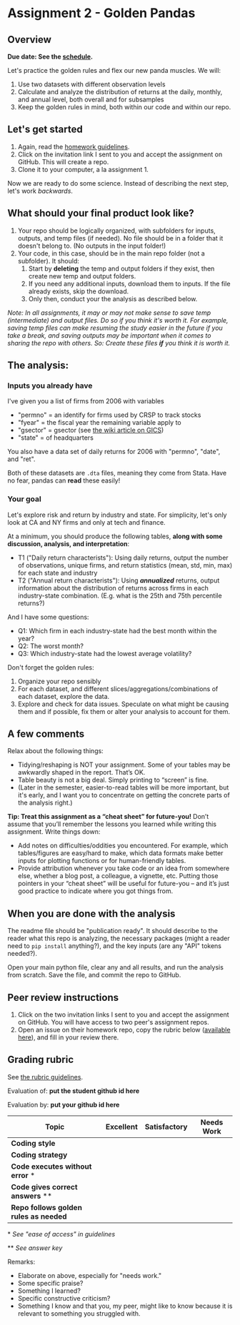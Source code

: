 # Assignment 2 - Golden Pandas

## Overview

**Due date: See the [schedule](https://ledatascifi.github.io/#schedule).**

Let's practice the golden rules and flex our new panda muscles. We will:

1. Use two datasets with different observation  levels
2. Calculate and analyze the distribution of returns at the daily, monthly, and annual level, both overall and for subsamples
3. Keep the golden rules in mind, both within our code and within our repo.

## Let's get started

1. Again, read the [homework guidelines](guidelines-asgn.html).
2. Click on the invitation link I sent to you and accept the assignment on GitHub. This will create a repo.
3. Clone it to your computer, a la assignment 1. 

Now we are ready to do some science. Instead of describing the next step, let's work _backwards_.

## What should your final product look like?

1. Your repo should be logically organized, with subfolders for inputs, outputs, and temp files (if needed). No file should be in a folder that it doesn't belong to. (No outputs in the input folder!)
2. Your code, in this case, should be in the main repo folder (not a subfolder). It should:
	1. Start by **deleting** the temp and output folders if they exist, then create new temp and output folders. 
	2. If you need any additional inputs, download them to inputs. If the file already exists, skip the download.
	3. Only then, conduct your the analysis as described below.
	
_Note: In all assignments, it may or may not make sense to save temp (intermediate) and output files. Do so if you think it's worth it. For example, saving temp files can make resuming the study easier in the future if you take a break, and saving outputs may be important when it comes to sharing the repo with others. So: Create these files **if** you think it is worth it._
	
## The analysis:

### Inputs you already have 

I've given you a list of firms from 2006 with variables
- "permno" = an identify for firms used by CRSP to track stocks 
- "fyear" = the fiscal year the remaining variable apply to 
- "gsector" = gsector (see [the wiki article on GICS](https://en.wikipedia.org/wiki/Global_Industry_Classification_Standard))
- "state" = of headquarters

You also have a data set of daily returns for 2006 with "permno", "date", and "ret".

Both of these datasets are `.dta` files, meaning they come from Stata. Have no fear, pandas can **read** these easily!

### Your goal

Let's explore risk and return by industry and state. For simplicity, let's only look at CA and NY firms and only at	tech and finance. 

At a minimum, you should produce the following tables, **along with some discussion, analysis, and interpretation**:
- T1 ("Daily return characterists"): Using daily returns, output the number of observations, unique firms, and return statistics (mean, std, min, max) for each state and industry
- T2 ("Annual return characterists"): Using _**annualized**_ returns, output information about the distribution of returns across firms in each industry-state combination. (E.g. what is the 25th and 75th percentile returns?)

And I have some questions:
- Q1: Which firm in each industry-state had the best month within the year? 
- Q2: The worst month?
- Q3: Which industry-state had the lowest average volatility?

Don't forget the golden rules:

1. Organize your repo sensibly
2. For each dataset, and different slices/aggregations/combinations of each dataset, explore the data.
3. Explore and check for data issues. Speculate on what might be causing them and if possible, fix them or alter your analysis to account for them. 

## A few comments

Relax about the following things:

- Tidying/reshaping is NOT your assignment. Some of your tables may be awkwardly shaped in the report. That’s OK.
- Table beauty is not a big deal. Simply printing to “screen” is fine.
- (Later in the semester, easier-to-read tables will be more important, but it's early, and I want you to concentrate on getting the concrete parts of the analysis right.)

**Tip: Treat this assignment as a “cheat sheet” for future-you!** Don’t assume that you’ll remember the lessons you learned while writing this assignment. Write things down:

- Add notes on difficulties/oddities you encountered. For example, which tables/figures are easy/hard to make, which data formats make better inputs for plotting functions or for human-friendly tables.
- Provide attribution whenever you take code or an idea from somewhere else, whether a blog post, a colleague, a vignette, etc. Putting those pointers in your “cheat sheet” will be useful for future-you – and it’s just good practice to indicate where you got things from.

 
## When you are done with the analysis

The readme file should be "publication ready". It should describe to the reader what this repo is analyzing, the necessary packages (might a reader need to `pip install` anything?), and the key inputs (are any "API" tokens needed?). 

Open your main python file, clear any and all results, and run the analysis from scratch. Save the file, and commit the repo to GitHub.

## Peer review instructions

1. Click on the two invitation links I sent to you and accept the assignment on GitHub. You will have access to two peer's assignment repos.
2. Open an issue on their homework repo, copy the rubric below ([available here](https://raw.githubusercontent.com/LeDataSciFi/LeDataSciFi.github.io/master/assignments/asgn02.md)), and fill in your review there.  

## Grading rubric

See [the rubric guidelines](guidelines-peerreview.html#filling-out-the-rubric).

Evaluation of: __put the student github id here__

Evaluation by: __put your github id here__

| Topic                       | Excellent | Satisfactory | Needs Work |
|-----------------------------|-----------|--------------|------------|
| **Coding style**                               |        |          |            |
| **Coding strategy**                             |        |          |            |
| **Code executes without error** \*                     |        |          |            |
|  **Code gives correct answers** \*\*    |        |          |            |
| **Repo follows golden rules as needed**      |        |          |            |

\* _See "ease of access" in guidelines_

\*\* _See answer key_

Remarks:

* Elaborate on above, especially for "needs work."
* Some specific praise?
* Something I learned?
* Specific constructive criticism?
* Something I know and that you, my peer, might like to know because it is relevant to something you struggled with.


